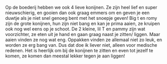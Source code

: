 Op de boederij hebben we ook 4 lieve konijnen. Ze zijn heel lief en super nieuwschierig, en gooien dan ook graag emmers om en geven je een duwtje als je niet snel genoeg bent met het snoepje geven! Big t en romy zijn de grote konijnen, hun zijn niet bang en kan je prima aaien, ze kruipen ook nog wel eens op je schoot. De 2 kleine, lil T en pammy zijn wat voorzichter, ze eten uit je hand en gaan graag naast je zitten/ liggen. Maar aaien vinden ze nog wat eng. Oppakken vinden ze allemaal niet zo leuk, en worden ze erg bang van. Dus dat doe ik liever niet, alleen voor medische redenen. Het is heerlijk om bij de konijnen te zitten en even tot jezelf te komen, ze komen dan meestal lekker tegen je aan liggen!
